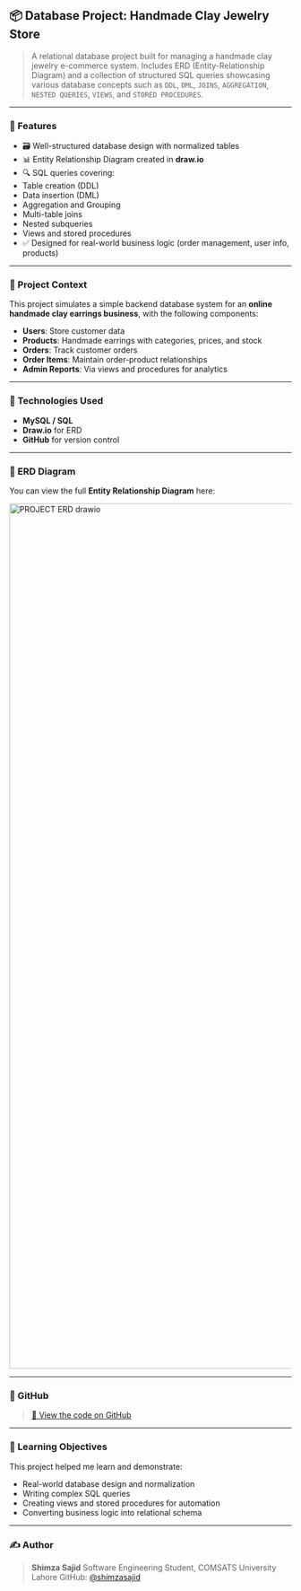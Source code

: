 ## 📦 Database Project: Handmade Clay Jewelry Store

> A relational database project built for managing a handmade clay jewelry e-commerce system. Includes ERD (Entity-Relationship Diagram) and a collection of structured SQL queries showcasing various database concepts such as `DDL`, `DML`, `JOINS`, `AGGREGATION`, `NESTED QUERIES`, `VIEWS`, and `STORED PROCEDURES`.
---
### 📑 Features

* 🗃️ Well-structured database design with normalized tables
* 📊 Entity Relationship Diagram created in **draw\.io**
* 🔍 SQL queries covering:
* Table creation (DDL)
* Data insertion (DML)
* Aggregation and Grouping
* Multi-table joins
* Nested subqueries
* Views and stored procedures
* ✅ Designed for real-world business logic (order management, user info, products)

---

### 🛒 Project Context

This project simulates a simple backend database system for an **online handmade clay earrings business**, with the following components:

* **Users**: Store customer data
* **Products**: Handmade earrings with categories, prices, and stock
* **Orders**: Track customer orders
* **Order Items**: Maintain order-product relationships
* **Admin Reports**: Via views and procedures for analytics

---

### 📌 Technologies Used

* **MySQL / SQL**
* **Draw\.io** for ERD
* **GitHub** for version control

---

### 📸 ERD Diagram

You can view the full **Entity Relationship Diagram** here:

<img width="1888" height="1543" alt="PROJECT ERD drawio" src="https://github.com/user-attachments/assets/56cd29f0-b52a-4abd-9f2d-b788ee9ea320" />

---

### 🔗 GitHub

> [📂 View the code on GitHub](https://github.com/ShimzaSajid/handmade-earrings-database)

---

### 🧠 Learning Objectives

This project helped me learn and demonstrate:

* Real-world database design and normalization
* Writing complex SQL queries
* Creating views and stored procedures for automation
* Converting business logic into relational schema

---

### ✍️ Author

> **Shimza Sajid**
> Software Engineering Student, COMSATS University Lahore
> GitHub: [@shimzasajid](https://github.com/ShimzaSajid)

